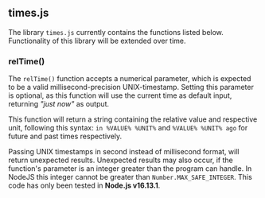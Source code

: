 ## times.js

The library `times.js` currently contains the functions listed below. Functionality of this library will be extended over time.

### relTime()

The `relTime()` function accepts a numerical parameter, which is expected to be a valid millisecond-precision UNIX-timestamp. Setting this parameter is optional, as this function will use the current time as default input, returning *"just now"* as output.

This function will return a string containing the relative value and respective unit, following this syntax: `in %VALUE% %UNIT%` and `%VALUE% %UNIT% ago` for future and past times respectively.

Passing UNIX timestamps in second instead of millisecond format, will return unexpected results. Unexpected results may also occur, if the function's parameter is an integer greater than the program can handle. In NodeJS this integer cannot be greater than `Number.MAX_SAFE_INTEGER`. This code has only been tested in **Node.js v16.13.1**.
